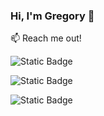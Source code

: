 ### Hi, I'm Gregory 👋

:mailbox: Reach me out!

![Static Badge](https://img.shields.io/badge/Telegram-%2326A5E4?logo=telegram&labelColor=%23fff)

![Static Badge](https://img.shields.io/badge/Facebook-%230866FF?logo=facebook)

![Static Badge](https://img.shields.io/badge/Email-%23EA4335?logo=gmail&labelColor=%23fff)


